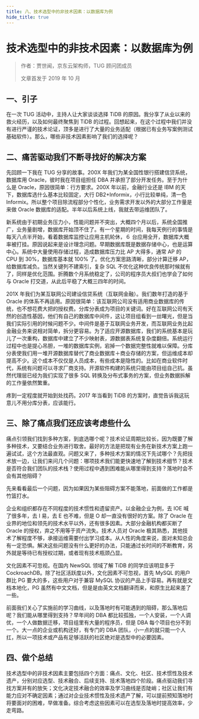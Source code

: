 ```yaml
---
title: 八、技术选型中的非技术因素：以数据库为例
hide_title: true
---
```


# 技术选型中的非技术因素：以数据库为例

> 作者：贾世闻，京东云架构师，TUG 顾问团成员
> 
> 文章首发于 2019 年 10 月

## 一、引子

在一次 TUG 活动中，主持人让大家谈谈选择 TiDB 的原因。我分享了从业以来的救火经历，以及如何最终聚焦到 TiDB 的过程。回想起来，在这个过程中我们并没有进行严谨的技术论证，顶多是进行了大量的业务适配（根据已有业务写案例测试基础软件）。那么，哪些非技术因素影响了我们的选择呢？

## 二、痛苦驱动我们不断寻找好的解决方案

先回顾一下我在 TUG 分享的故事。200X 年我们为某全国性银行搭建信贷系统，数据库用 Oracle，彼时我在项目组担任 DBA 并承担了部分开发任务。至于为什么是 Oracle，原因很简单：行方要求。200X 年以前，金融行业还是 IBM 的天下，数据库选什么基本比较固定，大行 DB2+Informix，小行比较单纯，清一色 Informix。所以整个项目除流程部分个性化，业务需求开发以外的大部分工作量是来做 Oracle 数据库的适配。半年以后系统上线，我就去带运维团队了。

新系统由于初期业务压力小，性能问题并不突出，大概四个月以后，系统全国推广，业务量剧增，数据库开始顶不住了。有一个星期的时间，我每天例行的事情是每天八点半开始，看着数据库监控让应用主机轮休，６ 台应用全开，数据库大概率被打挂。原因说起来是设计理念问题。早期数据库既是数据存储中心，也是运算中心。系统中大量使用存储过程，造成数据库压力比 AP 大得多，通常 AP 的 CPU 到 30%，数据库基本就 100% 了。优化方案思路清晰，部分计算迁移 AP，给数据库减负。当然关键列不建索引，复杂 SQL 不优化这种优良传统那时候就有了，同样是优化范围。折腾数个月系统稳定了，公司的程序员大叔们也学会了如何与 Oracle 打交道，从此后平稳了大概三四年的时间。

201X 年我们为某互联网公司建设信贷系统（互联网金融）。我们数年打造的基于 Oracle 的体系不再适用。原因很简单：该互联网公司没有适用商业数据库的传统，也不想花费大把的授权费。分库分表成为项目的关键词。好在互联网公司有天然的创造性基因，他们有自己的数据库中间件，这让项目组看到一丝曙光，但是当我们实际引用的时候问题不少。中间件是基于互联网业务开发，而互联网业务比起金融业务来说相对简单，拆分更容易。为了适应开源数据库，我们的系统基本是玩儿了一次重构，数据库中建立了不少映射表，源数据表系统复杂度翻倍。系统运行过程中也是提心吊胆，一堆的数据库实例，宕掉一个数据完整性就难以保障。分库分表使我们用一堆开源数据库替代了商业数据库＋商业存储的方案，但运维成本却提高不少。这个成本不仅仅是人员成本，有些成本是隐性的。比如在商业软件时代，系统有问题可以寻求厂商支持。开源软件构建的系统只能由项目组自己抗。虽然代理层已经为我们实现了很多 SQL 转换及分布式事务的方案，但业务数据拆解的工作量依然繁重。

疼到一定程度就开始到处找药。2017 年当看到 TiDB 的方案时，直觉告诉我这玩意儿不用分库分表，应该能行。

## 三、除了痛点我们还应该考虑些什么

痛点引领我们找到多种方案，到底选哪个呢？技术论证周期比较长，因为既要了解多种技术，又要结合业务进行取舍。最好的方法是把现有业务在新技术方案上跑一遍试试，这个方法最直观。问题又来了，多种技术方案的情况下先试哪个？先把技术放一边，让我们来问几个问题：哪项技术我们能更快速地了解到技术细节？技术是否符合我们团队的技术栈？使用过程中遇到困难能从哪里得到支持？落地时会不会有其他阻碍？

先来看看最后一个问题，因为如果因为某些阻碍方案不能落地，前面做的工作都是竹篮打水。

企业和组织都存在不同程度的技术惯性和遗留资产。以金融企业为例，去 IOE 喊了很多年，去 I 易，去 E 也不难，但是 O 却一直没有很好的方案。除了 Oracle 在业界的地位和领先的技术水平以外，还有很多因素。大部分金融机构都买断了 Oracle 的授权，弃之不用等于资产流失。技术人员对 Oracle 极其熟悉，其他技术了解程度不够，承接运维需要付出学习成本。从人性的角度来说，面对未知总会有一定恐惧。解决这些问题没有什么更好的办法，只能通过长时间的不断教育，另外就是等待已有授权过期，或者现有技术瓶颈凸显。

文化因素不可忽视。在国内 NewSQL 领域了解 TiDB 的同学应该明显多于 CockroachDB。除了社区活跃度以外，文化因素不可忽视，首先 MySQL 的用户群比 PG 要大的多，这些用户对于兼容 MySQL 协议的产品上手容易。再有就是文档本地化，PG 虽然有中文文档，但是是由英文文档翻译而来，和原生比起来差了一些。

前面我们关心了实施前的学习曲线，以及落地时有可能遇到的阻碍，那么落地后呢？我们能从哪里得到支持？早年间的 DBA 都比较孤独，一个人安装，一个人调优，一个人做数据迁移，项目组里有大量的程序员，但是 DBA 每个项目也分不到一个。大一点的企业或机构还好，有专门的 DBA 团队，小一点的就只能一个人扛，所以一项技术或产品有足够活跃的社区绝对是选型中的必要因素。

## 四、做个总结

技术选型中的非技术因素主要包括四个方面：痛点、文化、社区、技术惯性及技术遗产，分别对应选型、技术融合、后续支持、技术落地四个阶段。痛点驱动我们寻找方案并有的放矢；文化决定技术融合的效率及学习曲线是否陡峭；社区让我们有能力应对不确定因素；通过对企业技术惯性及技术遗产了解，可以提前预知落地时将要面对的困难，早做准备。综合考虑这些因素可以在选型及落地时提高效率，少走弯路。
